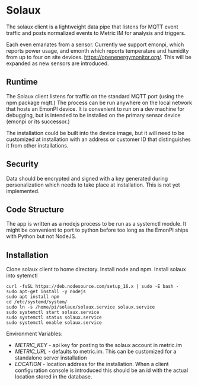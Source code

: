 # Solaux

The solaux client is a lightweight data pipe that listens for MQTT
event traffic and posts normalized events to Metric IM for analysis
and triggers.

Each even emanates from a sensor. Currently we support emonpi, which
reports power usage, and emonth which reports temperature and humidity
from up to four on site devices. https://openenergymonitor.org/. This
will be expanded as new sensors are introduced.

## Runtime

The Solaux client listens for traffic on the standard MQTT port (using
the npm package mqtt.) The process can be run anywhere on the local
network that hosts an EmonPI device. It is convenient to run on a dev
machine for debugging, but is intended to be installed on the primary
sensor device (emonpi or its successor.)

The installation could be built into the device image, but it will need
to be customized at installation with an address or customer ID that 
distinguishes it from other installations.

## Security

Data should be encrypted and signed with a key generated during personalization
which needs to take place at installation. This is not yet implemented.

## Code Structure

The app is written as a nodejs process to be run as a systemctl module. It
might be convenient to port to python before too long as the EmonPI ships
with Python but not NodeJS.

## Installation

Clone solaux client to home directory. Install node and npm. Install solaux into sytemctl
```ssh
curl -fsSL https://deb.nodesource.com/setup_16.x | sudo -E bash -
sudo apt-get install -y nodejs
sudo apt install npm
cd /etc/systemd/system/
sudo ln -s /home/pi/solaux/solaux.service solaux.service
sudo systemctl start solaux.service 
sudo systemctl status solaux.service 
sudo systemctl enable solaux.service 
```

Environment Variables:
* *METRIC_KEY* - api key for posting to the solaux account in metric.im
* *METRIC_URL* - defaults to metric.im. This can be customized for a standalone server installation
* *LOCATION* - location address for the installation. When a client configuration console is introduced this should be an id with the actual location stored in the database.
